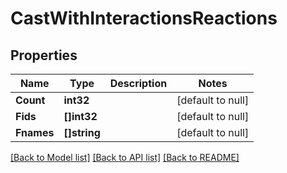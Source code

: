 # CastWithInteractionsReactions

## Properties
Name | Type | Description | Notes
------------ | ------------- | ------------- | -------------
**Count** | **int32** |  | [default to null]
**Fids** | **[]int32** |  | [default to null]
**Fnames** | **[]string** |  | [default to null]

[[Back to Model list]](../README.md#documentation-for-models) [[Back to API list]](../README.md#documentation-for-api-endpoints) [[Back to README]](../README.md)

